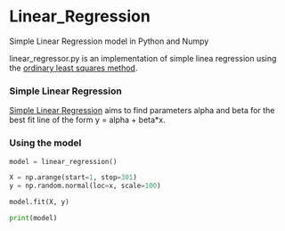 # Linear_Regression
Simple Linear Regression model in Python and Numpy

linear_regressor.py is an implementation of simple linea regression using the [ordinary least squares method](https://en.wikipedia.org/wiki/Ordinary_least_squares). 

### Simple Linear Regression
[Simple Linear Regression](https://en.wikipedia.org/wiki/Simple_linear_regression) aims to find parameters alpha and beta for the best fit line of the form y = alpha + beta*x.


### Using the model
```py
model = linear_regression()

X = np.arange(start=1, stop=301)
y = np.random.normal(loc=x, scale=100)

model.fit(X, y)

print(model)
```
